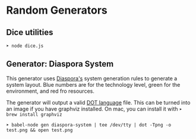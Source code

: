 # Random Generators

## Dice utilities 

    ➤ node dice.js 


## Generator: Diaspora System

This generator uses [Diaspora's](http://www.vsca.ca/Diaspora/) system generation rules to generate a system layout. Blue numbers are for the technology level, green for the environment, and red fro resources.

The generator will output a valid [DOT language](https://en.wikipedia.org/wiki/DOT_(graph_description_language)) file. This can be turned into an image if you have graphviz installed. On mac, you can install it with `➤ brew install graphviz`

    ➤ babel-node gen diaspora-system | tee /dev/tty | dot -Tpng -o test.png && open test.png
